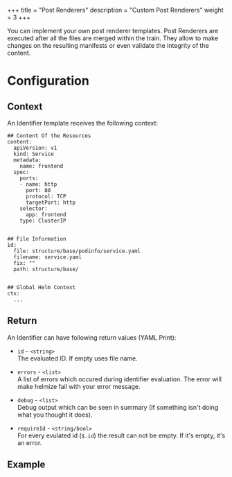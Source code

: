 +++
title = "Post Renderers"
description = "Custom Post Renderers"
weight = 3
+++

You can implement your own post renderer templates. Post Renderers are executed after all the files are merged within the train. They allow to make changes on the resulting manifests or even validate the integrity of the content.

# Configuration


## Context

An Identifier template receives the following context:

```
## Content Of the Resources
content:
  apiVersion: v1
  kind: Service
  metadata:
    name: frontend
  spec:
    ports:
    - name: http
      port: 80
      protocol: TCP
      targetPort: http
    selector:
      app: frontend
    type: ClusterIP


## File Information
id:
  file: structure/base/podinfo/service.yaml
  filename: service.yaml
  fix: ""
  path: structure/base/


## Global Helm Context
ctx:
  ...
```

## Return

An Identifier can have following return values (YAML Print):

* `id` - `<string>` <br>
  The evaluated ID. If empty uses file name.

* `errors` - `<list>` <br>
  A list of errors which occured during identifier evaluation. The error will make helmize fail with your error message. 

* `debug` - `<list>` <br>
  Debug output which can be seen in summary (If something isn't doing what you thought it does).

* `requireId` - `<string/bool>` <br>
  For every evulated id (`$.id`) the result can not be empty. If it's empty, it's an error.  

## Example